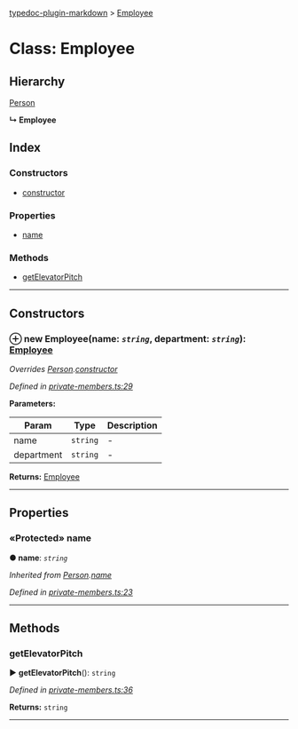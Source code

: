 [typedoc-plugin-markdown](../README.md) > [Employee](../classes/employee.md)



# Class: Employee

## Hierarchy


 [Person](person.md)

**↳ Employee**







## Index

### Constructors

* [constructor](employee.md#markdown-header-constructor)


### Properties

* [name](employee.md#markdown-header-protected-name)


### Methods

* [getElevatorPitch](employee.md#markdown-header-getelevatorpitch)



---
## Constructors



### ⊕ **new Employee**(name: *`string`*, department: *`string`*): [Employee](employee.md)


*Overrides [Person](person.md).[constructor](person.md#markdown-header-constructor)*

*Defined in [private-members.ts:29](https://bitbucket.org/owner/repository_name/src/master/src/private-members.ts?fileviewer&amp;#x3D;file-view-default#private-members.ts-29)*



**Parameters:**

| Param | Type | Description |
| ------ | ------ | ------ |
| name | `string`   |  - |
| department | `string`   |  - |





**Returns:** [Employee](employee.md)

---


## Properties


### «Protected» name

**●  name**:  *`string`* 

*Inherited from [Person](person.md).[name](person.md#markdown-header-protected-name)*

*Defined in [private-members.ts:23](https://bitbucket.org/owner/repository_name/src/master/src/private-members.ts?fileviewer&amp;#x3D;file-view-default#private-members.ts-23)*





___


## Methods


###  getElevatorPitch

► **getElevatorPitch**(): `string`



*Defined in [private-members.ts:36](https://bitbucket.org/owner/repository_name/src/master/src/private-members.ts?fileviewer&amp;#x3D;file-view-default#private-members.ts-36)*





**Returns:** `string`





___


